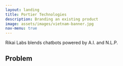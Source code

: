 ```yaml
---
layout: landing
title: Portier Technologies
description: Branding an existing product
image: assets/images/vietnam-banner.jpg
nav-menu: true
---
```

Rikai Labs blends chatbots powered by A.I. and N.L.P.

## Problem
